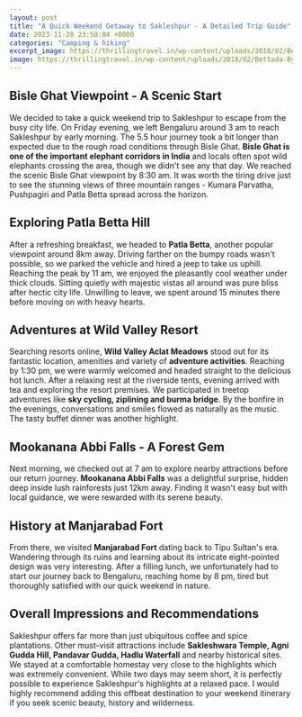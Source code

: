 ```yaml
---
layout: post
title: "A Quick Weekend Getaway to Sakleshpur - A Detailed Trip Guide"
date: 2023-11-20 23:50:04 +0000
categories: "Camping & hiking"
excerpt_image: https://thrillingtravel.in/wp-content/uploads/2018/02/Bettada-Byraveshwara-temple_Sakleshpur.jpg
image: https://thrillingtravel.in/wp-content/uploads/2018/02/Bettada-Byraveshwara-temple_Sakleshpur.jpg
---
```


## Bisle Ghat Viewpoint - A Scenic Start 
We decided to take a quick weekend trip to Sakleshpur to escape from the busy city life. On Friday evening, we left Bengaluru around 3 am to reach Sakleshpur by early morning. The 5.5 hour journey took a bit longer than expected due to the rough road conditions through Bisle Ghat. **Bisle Ghat is one of the important elephant corridors in India** and locals often spot wild elephants crossing the area, though we didn't see any that day. We reached the scenic Bisle Ghat viewpoint by 8:30 am. It was worth the tiring drive just to see the stunning views of three mountain ranges - Kumara Parvatha, Pushpagiri and Patla Betta spread across the horizon. 
## Exploring Patla Betta Hill
After a refreshing breakfast, we headed to **Patla Betta**, another popular viewpoint around 8km away. Driving farther on the bumpy roads wasn't possible, so we parked the vehicle and hired a jeep to take us uphill. Reaching the peak by 11 am, we enjoyed the pleasantly cool weather under thick clouds. Sitting quietly with majestic vistas all around was pure bliss after hectic city life. Unwilling to leave, we spent around 15 minutes there before moving on with heavy hearts.
## Adventures at Wild Valley Resort 
Searching resorts online, **Wild Valley Aclat Meadows** stood out for its fantastic location, amenities and variety of **adventure activities**. Reaching by 1:30 pm, we were warmly welcomed and headed straight to the delicious hot lunch. After a relaxing rest at the riverside tents, evening arrived with tea and exploring the resort premises. We participated in treetop adventures like **sky cycling, ziplining and burma bridge**. By the bonfire in the evenings, conversations and smiles flowed as naturally as the music. The tasty buffet dinner was another highlight. 
## Mookanana Abbi Falls - A Forest Gem
Next morning, we checked out at 7 am to explore nearby attractions before our return journey. **Mookanana Abbi Falls** was a delightful surprise, hidden deep inside lush rainforests just 12km away. Finding it wasn't easy but with local guidance, we were rewarded with its serene beauty.
## History at Manjarabad Fort
From there, we visited **Manjarabad Fort** dating back to Tipu Sultan's era. Wandering through its ruins and learning about its intricate eight-pointed design was very interesting. After a filling lunch, we unfortunately had to start our journey back to Bengaluru, reaching home by 8 pm, tired but thoroughly satisfied with our quick weekend in nature.
## Overall Impressions and Recommendations
Sakleshpur offers far more than just ubiquitous coffee and spice plantations. Other must-visit attractions include **Sakleshwara Temple, Agni Gudda Hill, Pandavar Gudda, Hadlu Waterfall** and nearby historical sites. We stayed at a comfortable homestay very close to the highlights which was extremely convenient. While two days may seem short, it is perfectly possible to experience Sakleshpur's highlights at a relaxed pace. I would highly recommend adding this offbeat destination to your weekend itinerary if you seek scenic beauty, history and wilderness.